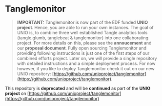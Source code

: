 # Tanglemonitor

> **IMPORTANT:** Tanglemonitor is now part of the EDF funded **UNIO project**. Hence, you are able to run your own instances. The goal of UNIO is, to combine three well established Tangle analytics tools (tangle.glumb, tanglebeat & tanglemonitor) into one collaborating project. For more details on this, please see the **annoucement** and our **proposal document**. Fully open sourcing Tanglemonitor and providing following instructions is just one of the first steps of our combined efforts project. Later on, we will provide a single repository with detailed instructions and a simple deployment process. For now however, if you like to deploy Tanglemonitor check it out on our new UNIO repository: [https://github.com/unioproject/tanglemonitor](https://github.com/unioproject/tanglemonitor).

This repository is **deprecated** and will be **continued** as part of the **UNIO project** on [https://github.com/unioproject/tanglemonitor](https://github.com/unioproject/tanglemonitor)
